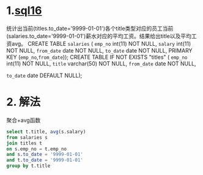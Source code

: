 # 1.[sql16](https://www.nowcoder.com/practice/c8652e9e5a354b879e2a244200f1eaae?tpId=82&tags=&title=&diffculty=0&judgeStatus=0&rp=1&ru=/ta/sql&qru=/ta/sql/question-ranking)

统计出当前(titles.to_date='9999-01-01')各个title类型对应的员工当前(salaries.to_date='9999-01-01')薪水对应的平均工资。结果给出title以及平均工资avg。
CREATE TABLE `salaries` (
`emp_no` int(11) NOT NULL,
`salary` int(11) NOT NULL,
`from_date` date NOT NULL,
`to_date` date NOT NULL,
PRIMARY KEY (`emp_no`,`from_date`));
CREATE TABLE IF NOT EXISTS "titles" (
`emp_no` int(11) NOT NULL,
`title` varchar(50) NOT NULL,
`from_date` date NOT NULL,

`to_date` date DEFAULT NULL);



# 2. 解法

聚合+avg函数

```sql
select t.title, avg(s.salary)
from salaries s
join titles t
on s.emp_no = t.emp_no
and s.to_date = '9999-01-01'
and t.to_date = '9999-01-01'
group by t.title
```

